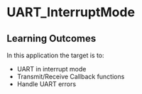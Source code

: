 # UART_InterruptMode

## Learning Outcomes
In this application the target is to:
- UART in interrupt mode
- Transmit/Receive Callback functions
- Handle UART errors


